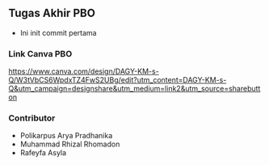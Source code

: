 ## Tugas Akhir PBO

- Ini init commit pertama

### Link Canva PBO

https://www.canva.com/design/DAGY-KM-s-Q/W3tVbCS6WpdxTZ4FwS2UBg/edit?utm_content=DAGY-KM-s-Q&utm_campaign=designshare&utm_medium=link2&utm_source=sharebutton

### Contributor

- Polikarpus Arya Pradhanika
- Muhammad Rhizal Rhomadon
- Rafeyfa Asyla

